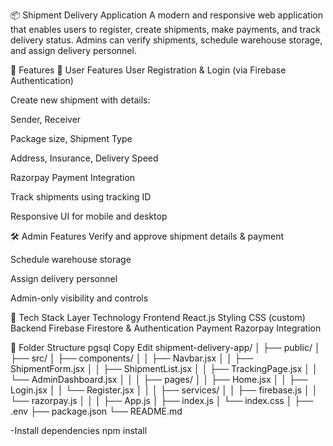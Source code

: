 📦 Shipment Delivery Application
A modern and responsive web application that enables users to register, create shipments, make payments, and track delivery status. Admins can verify shipments, schedule warehouse storage, and assign delivery personnel.

🚀 Features
👥 User Features
User Registration & Login (via Firebase Authentication)

Create new shipment with details:

Sender, Receiver

Package size, Shipment Type

Address, Insurance, Delivery Speed

Razorpay Payment Integration

Track shipments using tracking ID

Responsive UI for mobile and desktop

🛠️ Admin Features
Verify and approve shipment details & payment

Schedule warehouse storage

Assign delivery personnel

Admin-only visibility and controls

🧱 Tech Stack
Layer	Technology
Frontend	React.js
Styling	CSS (custom)
Backend	Firebase Firestore & Authentication
Payment	Razorpay Integration


📁 Folder Structure
pgsql
Copy
Edit
shipment-delivery-app/
│
├── public/
│
├── src/
│   ├── components/
│   │   ├── Navbar.jsx
│   │   ├── ShipmentForm.jsx
│   │   ├── ShipmentList.jsx
│   │   ├── TrackingPage.jsx
│   │   └── AdminDashboard.jsx
│   │
│   ├── pages/
│   │   ├── Home.jsx
│   │   ├── Login.jsx
│   │   └── Register.jsx
│   │
│   ├── services/
│   │   ├── firebase.js
│   │   └── razorpay.js
│   │
│   ├── App.js
│   ├── index.js
│   └── index.css
│
├── .env
├── package.json
└── README.md

-Install dependencies
npm install
